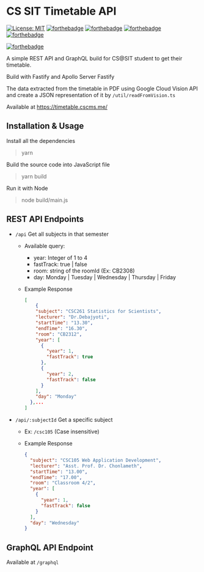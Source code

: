 # CS SIT Timetable API

[![License: MIT](https://img.shields.io/badge/License-MIT-yellow.svg)](https://opensource.org/licenses/MIT)
[![forthebadge](https://forthebadge.com/images/badges/0-percent-optimized.svg)](https://forthebadge.com)
[![forthebadge](https://forthebadge.com/images/badges/made-with-typescript.svg)](https://forthebadge.com)
[![forthebadge](https://forthebadge.com/images/badges/contains-technical-debt.svg)](https://forthebadge.com)
[![forthebadge](https://forthebadge.com/images/badges/contains-tasty-spaghetti-code.svg)](https://forthebadge.com)

[![forthebadge](https://forthebadge.com/images/badges/you-didnt-ask-for-this.svg)](https://forthebadge.com)

A simple REST API and GraphQL build for CS@SIT student to get their timetable.

Build with Fastify and Apollo Server Fastify

The data extracted from the timetable in PDF using Google Cloud Vision API and create a JSON representation of it by `/util/readFromVision.ts`

Available at https://timetable.cscms.me/

## Installation & Usage

Install all the dependencies

> yarn 

Build the source code into JavaScript file

> yarn build

Run it with Node

> node build/main.js

## REST API Endpoints

- `/api` Get all subjects in that semester
  - Available query: 
    - year: Integer of 1 to 4
    - fastTrack: true | false
    - room: string of the roomId (Ex: CB2308)
    - day: Monday | Tuesday | Wednesday | Thursday | Friday
    
  - Example Response

    ```json
    [
        {
        "subject": "CSC261 Statistics for Scientists",
        "lecturer": "Dr.Debajyoti",
        "startTime": "13.30",
        "endTime": "16.30",
        "room": "CB2312",
        "year": [
          {
            "year": 1,
            "fastTrack": true
          },
          {
            "year": 2,
            "fastTrack": false
          }
        ],
        "day": "Monday"
      },...
    ]
    ```

    
- `/api/:subjectId` Get a specific subject
  
  - Ex: `/csc105`  (Case insensitive)
  
  - Example Response
  
    ```json
    {
      "subject": "CSC105 Web Application Development",
      "lecturer": "Asst. Prof. Dr. Chonlameth",
      "startTime": "13.00",
      "endTime": "17.00",
      "room": "Classroom 4/2",
      "year": [
        {
          "year": 1,
          "fastTrack": false
        }
      ],
      "day": "Wednesday"
    }
    ```
  
    

## GraphQL API Endpoint

Available at `/graphql`

